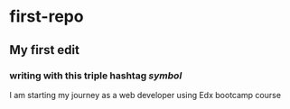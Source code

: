 # first-repo
## **My first edit**
### writing with this triple hashtag *symbol*
I am starting my journey as a web developer using Edx bootcamp course

